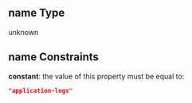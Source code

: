 ## name Type

unknown

## name Constraints

**constant**: the value of this property must be equal to:

```json
"application-logs"
```
